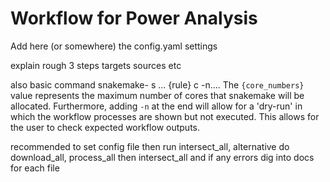 # Workflow for Power Analysis

Add here (or somewhere) the config.yaml settings



explain rough 3 steps targets sources etc

also basic command snakemake- s ... {rule} c -n....
The `{core_numbers}` value represents the maximum number of cores that snakemake will be allocated. Furthermore, adding `-n` at the end will allow for a 'dry-run' in which the workflow processes are shown but not executed. This allows for the user to check expected workflow outputs.



recommended to set config file then run intersect_all, alternative do download_all, process_all then intersect_all and if any errors dig into docs for each file